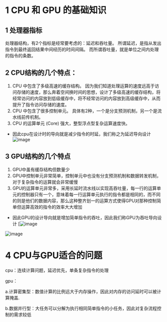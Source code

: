 # 1 CPU 和 GPU 的基础知识
## 1 处理器指标

处理器结构，有2个指标是经常要考虑的：延迟和吞吐量。
所谓延迟，是指从发出指令到最终返回结果中间经历的时间间隔。
而所谓吞吐量，就是单位之间内处理的指令的条数。

## 2 CPU结构的几个特点：

1. CPU 中包含了多级高速的缓存结构。 因为我们知道处理运算的速度远高于访问存储的速度，那么奔着空间换时间的思想，设计了多级高速的缓存结构，将经常访问的内容放到低级缓存中，将不经常访问的内容放到高级缓存中，从而提升了指令访问存储的速度。
2. CPU 中包含了很多控制单元。 具体有2种，一个是分支预测机制，另一个是流水线前传机制。
3. CPU 的运算单元 (Core) 强大，整型浮点型复杂运算速度快。
* 因此cpu在设计时的导向就是减少指令的时延，我们称之为延迟导向设计
[
](https://mmbiz.qpic.cn/sz_mmbiz_jpg/gYUsOT36vfrk55w9cPEoHKZyzE4VWJAfS0t1qwPs183jlfdncANrIDecUTz1W5walRgsEa58j11GelkesYuWGQ/640?wx_fmt=jpeg&wxfrom=5&wx_lazy=1&wx_co=1)![image](https://user-images.githubusercontent.com/99408013/183676233-22d14418-e441-4cb3-9e7e-51d6ca4854f3.png)

## 3 GPU结构的几个特点

1. GPU中虽有缓存结构但数量少
2. GPU中控制单元非常简单，控制单元中也没有分支预测机制和数据转发机制，对于复杂指令的运算就会非常缓慢
3. GPU的运算单元非常多，采用长延时流水线以实现高吞吐量，每一行的运算单元的控制器只有一个，意味着每一行运算单元执行的指令都是相同的，而不同的则是他们的数据内容，那么这种整齐划一的运算方式使得GPU对那种控制简单但运算高效的指令的效率大大增加
* 因此GPU的设计导向就是增加简单指令的吞吐，因此我们称GPU为吞吐导向设计
[
](https://mmbiz.qpic.cn/sz_mmbiz_jpg/gYUsOT36vfrk55w9cPEoHKZyzE4VWJAfvaicPic6layBp4YQmkpoiaia3fDx1CPhSE7f1sCPEfkI7hn3tkbyKicibibww/640?wx_fmt=jpeg&wxfrom=5&wx_lazy=1&wx_co=1)[![image](https://user-images.githubusercontent.com/99408013/183676168-e3b80548-f6f2-48f3-9f21-3ba3f8decfe9.png)

[
](https://mmbiz.qpic.cn/sz_mmbiz_jpg/gYUsOT36vfrk55w9cPEoHKZyzE4VWJAfNribvOsbI0PRTia7fymJib6WknWgwjYgBZIuGMn4Fco5ZpPasoMml7ibjA/640?wx_fmt=jpeg&wxfrom=5&wx_lazy=1&wx_co=1)![image](https://user-images.githubusercontent.com/99408013/183676540-2f863f86-1ad6-40a0-8fea-f5cb7b82d258.png)

# 4 CPU与GPU适合的问题

cpu：连续计算问题，延迟优先，单条复杂指令的处理

gpu：

a.计算密集型：数值计算的比例远大于内存操作，因此对内存的访问延时可以被计算掩盖.  

b.数据并行型：大任务可以分解为执行相同简单指令的小任务，因此对复杂流程控制的需求较低






